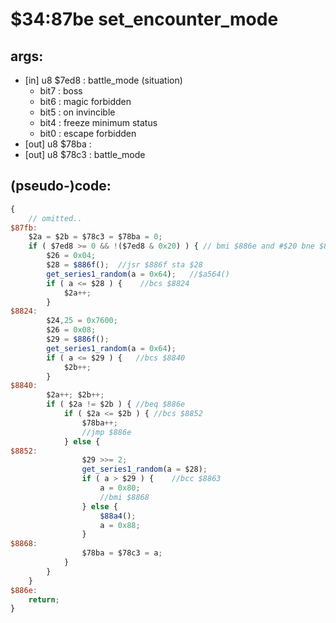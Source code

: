 ﻿
# $34:87be set_encounter_mode

<summary></summary>

## args:
+   [in] u8 $7ed8 : battle_mode (situation)
	- bit7 : boss
	- bit6 : magic forbidden
	- bit5 : on invincible
	- bit4 : freeze minimum status
	- bit0 : escape forbidden
+   [out] u8 $78ba :
+	[out] u8 $78c3 : battle_mode
## (pseudo-)code:
```js
{
    // omitted..
$87fb:
    $2a = $2b = $78c3 = $78ba = 0;
    if ( $7ed8 >= 0 && !($7ed8 & 0x20) ) { // bmi $886e and #$20 bne $886e
        $26 = 0x04;
        $28 = $886f();  //jsr $886f sta $28
        get_series1_random(a = 0x64);   //$a564()
        if ( a <= $28 ) {    //bcs $8824
            $2a++;
        }
$8824:        
        $24,25 = 0x7600;
        $26 = 0x08;
        $29 = $886f();
        get_series1_random(a = 0x64);
        if ( a <= $29 ) {   //bcs $8840
            $2b++;
        }
$8840:
        $2a++; $2b++;
        if ( $2a != $2b ) { //beq $886e
            if ( $2a <= $2b ) { //bcs $8852
                $78ba++;
                //jmp $886e
            } else {
$8852:
                $29 >>= 2;
                get_series1_random(a = $28);
                if ( a > $29 ) {    //bcc $8863
                    a = 0x80;
                    //bmi $8868
                } else {
                    $88a4();
                    a = 0x88;
                }
$8868:
                $78ba = $78c3 = a;
            }
        }
    }
$886e:
    return;
}
```



